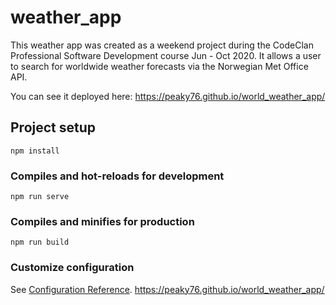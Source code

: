 # weather_app

This weather app was created as a weekend project during the CodeClan Professional Software Development course Jun - Oct 2020. 
It allows a user to search for worldwide weather forecasts via the Norwegian Met Office API.

You can see it deployed here:
https://peaky76.github.io/world_weather_app/

## Project setup
```
npm install
```

### Compiles and hot-reloads for development
```
npm run serve
```

### Compiles and minifies for production
```
npm run build
```

### Customize configuration
See [Configuration Reference](https://cli.vuejs.org/config/).
https://peaky76.github.io/world_weather_app/
